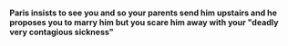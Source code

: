 #### Paris insists to see you and so your parents send him upstairs and he proposes you to marry him but you scare him away with your "deadly very contagious sickness"